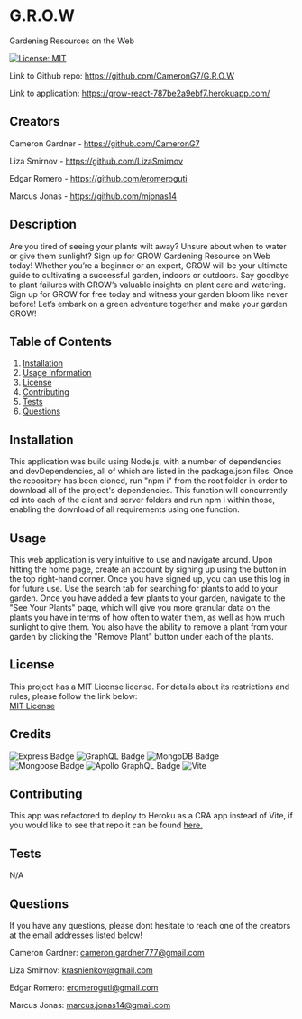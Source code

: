 # G.R.O.W
Gardening Resources on the Web

  [![License: MIT](https://img.shields.io/badge/License-MIT-yellow.svg)](https://opensource.org/licenses/MIT)

  Link to Github repo: https://github.com/CameronG7/G.R.O.W
  
  Link to application: https://grow-react-787be2a9ebf7.herokuapp.com/

  ## Creators
  Cameron Gardner - https://github.com/CameronG7
  
  Liza Smirnov - https://github.com/LizaSmirnov
  
  Edgar Romero - https://github.com/eromeroguti
  
  Marcus Jonas - https://github.com/mjonas14

  ## Description
  Are you tired of seeing your plants wilt away? Unsure about when to water or give them sunlight? Sign up for GROW Gardening Resource on Web today! Whether you’re a beginner or an expert, GROW will be your ultimate guide to cultivating a successful garden, indoors or outdoors. Say goodbye to plant failures with GROW’s valuable insights on plant care and watering. Sign up for GROW for free today and witness your garden bloom like never before! Let’s embark on a green adventure together and make your garden GROW!
  
  ## Table of Contents
  1. [Installation](#installation)
  2. [Usage Information](#usage)
  3. [License](#license)
  4. [Contributing](#contributing)
  5. [Tests](#tests)
  6. [Questions](#questions)

  ## Installation
  This application was build using Node.js, with a number of dependencies and devDependencies, all of which are listed in the package.json files. Once the repository has been cloned, run "npm i" from the root folder in order to download all of the project's dependencies. This function will concurrently cd into each of the client and server folders and run npm i within those, enabling the download of all requirements using one function.

  ## Usage
  This web application is very intuitive to use and navigate around. Upon hitting the home page, create an account by signing up using the button in the top right-hand corner. Once you have signed up, you can use this log in for future use. Use the search tab for searching for plants to add to your garden. Once you have added a few plants to your garden, navigate to the "See Your Plants" page, which will give you more granular data on the plants you have in terms of how often to water them, as well as how much sunlight to give them. You also have the ability to remove a plant from your garden by clicking the "Remove Plant" button under each of the plants.

  ## License
  This project has a MIT License license. For details about its restrictions and rules, please follow the link below:  
    [MIT License](https://opensource.org/licenses/MIT)  

  ## Credits

   ![Express Badge](https://img.shields.io/badge/Express-000?logo=express&logoColor=fff&style=flat) ![GraphQL Badge](https://img.shields.io/badge/GraphQL-E10098?logo=graphql&logoColor=fff&style=flat) ![MongoDB Badge](https://img.shields.io/badge/MongoDB-47A248?logo=mongodb&logoColor=fff&style=flat) ![Mongoose Badge](https://img.shields.io/badge/Mongoose-800?logo=mongoose&logoColor=fff&style=flat) ![Apollo GraphQL Badge](https://img.shields.io/badge/Apollo%20GraphQL-311C87?logo=apollographql&logoColor=fff&style=flat)
   ![Vite](https://img.shields.io/badge/Vite-fbca1f?logo=vite&logoColor=fff&style=flat)

  ## Contributing

  This app was refactored to deploy to Heroku as a CRA app instead of Vite, if you would like to see that repo it can be found [here.](https://github.com/CameronG7/G.R.O.W_refactor)

  ## Tests
  N/A

  ## Questions
  If you have any questions, please dont hesitate to reach one of the creators at the email addresses listed below! 

  Cameron Gardner: cameron.gardner777@gmail.com
  
  Liza Smirnov: krasnienkov@gmail.com
  
  Edgar Romero: eromeroguti@gmail.com
  
  Marcus Jonas: marcus.jonas14@gmail.com

